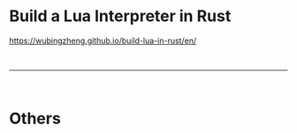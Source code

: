 # Build a Lua Interpreter in Rust


https://wubingzheng.github.io/build-lua-in-rust/en/

<br>

<hr>

<br>

# Others
